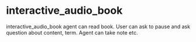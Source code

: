 # interactive_audio_book
interactive_audio_book agent can read book. User can ask to pause and ask question about content, term. Agent can take note etc.
